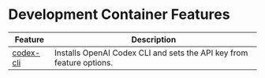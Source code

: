 # Development Container Features

| Feature                              | Description                                                          |
| ------------------------------------ | -------------------------------------------------------------------- |
| [codex-cli](src/codex-cli/README.md) | Installs OpenAI Codex CLI and sets the API key from feature options. |
